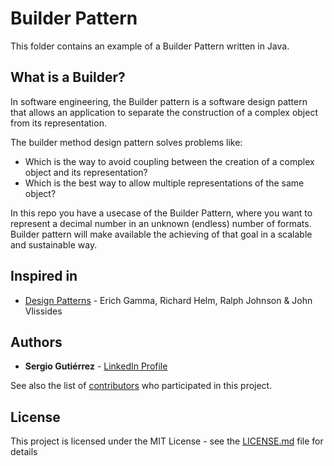 # Builder Pattern

This folder contains an example of a Builder Pattern written in Java.

## What is a Builder?

In software engineering, the Builder pattern is a software design pattern that allows an application to separate the construction of a complex object from its representation.

The builder method design pattern solves problems like:

* Which is the way to avoid coupling between the creation of a complex object and its representation?
* Which is the best way to allow multiple representations of the same object?

In this repo you have a usecase of the Builder Pattern, where you want to represent a decimal number in an unknown (endless) number of formats. Builder pattern will make available the achieving of that goal in a scalable and sustainable way.

## Inspired in

- [Design Patterns](https://www.oreilly.com/library/view/design-patterns-elements/0201633612/) - Erich Gamma, Richard Helm, Ralph Johnson & John Vlissides


## Authors

* **Sergio Gutiérrez** - [LinkedIn Profile](https://www.linkedin.com/in/sergiogutierrezvillalba/)

See also the list of [contributors](https://github.com/SergioGutierrezVillalba/DesignPatterns/graphs/contributors) who participated in this project.

## License

This project is licensed under the MIT License - see the [LICENSE.md](./LICENSE.md) file for details